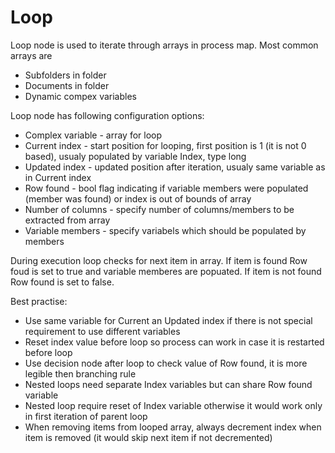 # Loop
Loop node is used to iterate through arrays in process map. Most common arrays are
- Subfolders in folder
- Documents in folder
- Dynamic compex variables

Loop node has following configuration options:
- Complex variable - array for loop
- Current index - start position for looping, first position is 1 (it is not 0 based), usualy populated by variable Index, type long
- Updated index - updated position after iteration, usualy same variable as in Current index
- Row found - bool flag indicating if variable members were populated (member was found) or index is out of bounds of array
- Number of columns - specify number of columns/members to be extracted from array
- Variable members - specify variabels which should be populated by members

During execution loop checks for next item in array. If item is found Row foud is set to true and variable memberes are popuated. If item is not found Row found is set to false.

Best practise:
- Use same variable for Current an Updated index if there is not special requirement to use different variables
- Reset index value before loop so process can work in case it is restarted before loop
- Use decision node after loop to check value of Row found, it is more legible then branching rule
- Nested loops need separate Index variables but can share Row found variable
- Nested loop require reset of Index variable otherwise it would work only in first iteration of parent loop
- When removing items from looped array, always decrement index when item is removed (it would skip next item if not decremented)